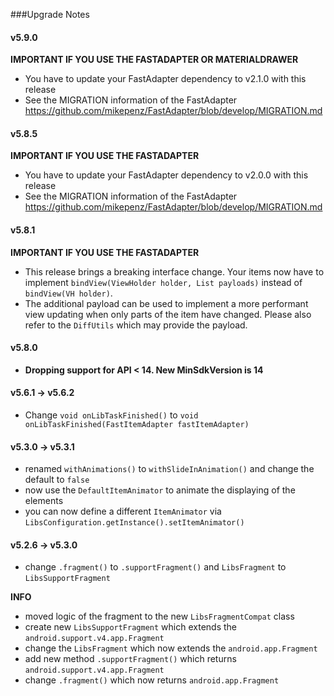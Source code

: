 ###Upgrade Notes
#### v5.9.0
**IMPORTANT IF YOU USE THE FASTADAPTER OR MATERIALDRAWER**
* You have to update your FastAdapter dependency to v2.1.0 with this release
* See the MIGRATION information of the FastAdapter https://github.com/mikepenz/FastAdapter/blob/develop/MIGRATION.md

#### v5.8.5 
**IMPORTANT IF YOU USE THE FASTADAPTER**
* You have to update your FastAdapter dependency to v2.0.0 with this release
* See the MIGRATION information of the FastAdapter https://github.com/mikepenz/FastAdapter/blob/develop/MIGRATION.md

#### v5.8.1
**IMPORTANT IF YOU USE THE FASTADAPTER**
* This release brings a breaking interface change. Your items now have to implement `bindView(ViewHolder holder, List payloads)` instead of `bindView(VH holder)`. 
 * The additional payload can be used to implement a more performant view updating when only parts of the item have changed. Please also refer to the `DiffUtils` which may provide the payload.

#### v5.8.0
* **Dropping support for API < 14. New MinSdkVersion is 14**

#### v5.6.1 -> v5.6.2
* Change `void onLibTaskFinished()` to `void onLibTaskFinished(FastItemAdapter fastItemAdapter)`

#### v5.3.0 -> v5.3.1
* renamed `withAnimations()` to `withSlideInAnimation()` and change the default to `false`
* now use the `DefaultItemAnimator` to animate the displaying of the elements 
* you can now define a different `ItemAnimator` via `LibsConfiguration.getInstance().setItemAnimator()`

#### v5.2.6 -> v5.3.0
* change `.fragment()` to `.supportFragment()` and `LibsFragment` to `LibsSupportFragment`

**INFO**
* moved logic of the fragment to the new `LibsFragmentCompat` class
 * create new `LibsSupportFragment` which extends the `android.support.v4.app.Fragment`
 * change the `LibsFragment` which now extends the `android.app.Fragment`
* add new method `.supportFragment()` which returns `android.support.v4.app.Fragment`
* change `.fragment()` which now returns `android.app.Fragment`
